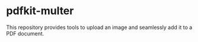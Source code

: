 # pdfkit-multer
 This repository provides tools  to upload an image and seamlessly add it to a PDF document.
